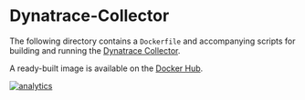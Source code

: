 # Dynatrace-Collector

The following directory contains a `Dockerfile` and accompanying scripts for building and running the [Dynatrace Collector](https://community.dynatrace.com/community/display/DOCDT62/Architecture).

A ready-built image is available on the [Docker Hub](https://hub.docker.com/r/dynatrace/collector/).

[![analytics](https://www.google-analytics.com/collect?v=1&t=pageview&_s=1&dl=https%3A%2F%2Fgithub.com%2FdynaTrace&dp=%2FDynatrace-Docker%2FDynatrace-Collector&dt=Dynatrace-Docker%2FDynatrace-Collector&_u=Dynatrace~&cid=github.com%2FdynaTrace&tid=UA-54510554-5&aip=1)]()